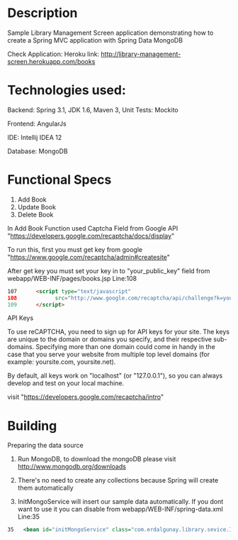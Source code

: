 Description
===========
Sample Library Management Screen application demonstrating how to create a Spring MVC application with Spring Data MongoDB 

Check Application:
Heroku link: http://library-management-screen.herokuapp.com/books

Technologies used:
========
Backend: 
Spring 3.1, JDK 1.6, Maven 3, Unit Tests: Mockito 

Frontend:
AngularJs

IDE:
Intellij IDEA 12

Database:
MongoDB

Functional Specs
========
1. Add Book
2. Update Book
3. Delete Book

In Add Book Function used Captcha Field from Google API "https://developers.google.com/recaptcha/docs/display"

To run this, first you must get key from google "https://www.google.com/recaptcha/admin#createsite"

After get key you must set your key in to "your_public_key" field from webapp/WEB-INF/pages/books.jsp  Line:108
   ```html
107      <script type="text/javascript"
108            src="http://www.google.com/recaptcha/api/challenge?k=your_public_key">
109      </script>
   
   ```
   
   
API Keys

To use reCAPTCHA, you need to sign up for API keys for your site. The keys are unique to the domain or domains you specify, and their respective sub-domains. Specifying more than one domain could come in handy in the case that you serve your website from multiple top level domains (for example: yoursite.com, yoursite.net).

By default, all keys work on "localhost" (or "127.0.0.1"), so you can always develop and test on your local machine.

visit "https://developers.google.com/recaptcha/intro"



Building
========

Preparing the data source

1. Run MongoDB, to download the mongoDB please visit http://www.mongodb.org/downloads

2. There's no need to create any collections because Spring will create them automatically

3. InitMongoService will insert our sample data automatically. If you dont want to use it you can disable from webapp/WEB-INF/spring-data.xml Line:35

 
```xml
35   <bean id="initMongoService" class="com.erdalgunay.library.sevice.InitMongoService" init-method="init"/>
```

